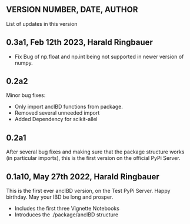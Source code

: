 ## VERSION NUMBER, DATE, AUTHOR
List of updates in this version

## 0.3a1, Feb 12th 2023, Harald Ringbauer
- Fix Bug of np.float and np.int being not supported in newer version of numpy.

## 0.2a2
Minor bug fixes:
- Only import ancIBD functions from package.
- Removed several unneeded import
- Added Dependency for scikit-allel

## 0.2a1
After several bug fixes and making sure that the package structure works (in particular imports), this is the first version on the official PyPi Server.

## 0.1a10, May 27th 2022, Harald Ringbauer
This is the first ever ancIBD version, on the Test PyPi Server. Happy birthday. May your IBD be long and prosper.
- Includes the first three Vignette Notebooks
- Introduces the ./package/ancIBD structure